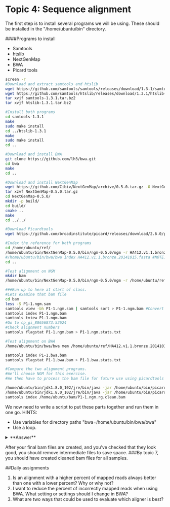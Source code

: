 # Topic 4: Sequence alignment

The first step is to install several programs we will be using. These should be installed in the "/home/ubuntu/bin" directory.

####Programs to install
* Samtools
* htslib
* NextGenMap
* BWA
* Picard tools

```bash
screen -r
#Download and extract samtools and htslib
wget https://github.com/samtools/samtools/releases/download/1.3.1/samtools-1.3.1.tar.bz2
wget https://github.com/samtools/htslib/releases/download/1.3.1/htslib-1.3.1.tar.bz2
tar xvjf samtools-1.3.1.tar.bz2
tar xvjf htslib-1.3.1.tar.bz2

#Install both programs
cd samtools-1.3.1 
make
sudo make install
cd ../htslib-1.3.1
make
sudo make install
cd ..

#Download and install BWA
git clone https://github.com/lh3/bwa.git
cd bwa
make
cd ..

#Download and install NextGenMap
wget https://github.com/Cibiv/NextGenMap/archive/0.5.0.tar.gz -O NextGenMap-0.5.0.tar.gz
tar xzvf NextGenMap-0.5.0.tar.gz
cd NextGenMap-0.5.0/
mkdir -p build/
cd build/
cmake ..
make
cd ../../

#Download Picardtools
wget https://github.com/broadinstitute/picard/releases/download/2.6.0/picard.jar

#Index the reference for both programs
cd /home/ubuntu/ref/
/home/ubuntu/bin/NextGenMap-0.5.0/bin/ngm-0.5.0/ngm -r HA412.v1.1.bronze.20141015.fasta
#/home/ubuntu/bin/bwa/bwa index HA412.v1.1.bronze.20141015.fasta #NOTE: This is already done because it takes an hour.
cd ..

#Test alignment on NGM
mkdir bam
/home/ubuntu/bin/NextGenMap-0.5.0/bin/ngm-0.5.0/ngm -r /home/ubuntu/ref/HA412.v1.1.bronze.20141015.fasta -1 /home/ubuntu/fastq/P1-1_R1.fastq.gz -2  /home/ubuntu/fastq/P1-1_R2.fastq.gz -o /home/ubuntu/bam/P1-1.ngm.sam -t 2

###Run up to here at start of class.
#Lets examine that bam file
cd bam
less -S P1-1.ngm.sam
samtools view -bh P1-1.ngm.sam | samtools sort > P1-1.ngm.bam #Convert to bam and sort
samtools index P1-1.ngm.bam
samtools tview P1-1.ngm.bam
#Go to cp_gi_88656873:52624
#Check alignment numbers
samtools flagstat P1-1.ngm.bam > P1-1.ngm.stats.txt

#Test alignment on BWA
/home/ubuntu/bin/bwa/bwa mem /home/ubuntu/ref/HA412.v1.1.bronze.20141015.fasta /home/ubuntu/fastq/P1-1_R1.fastq.gz /home/ubuntu/fastq/P1-1_R2.fastq.gz -t 2 | samtools view -bh | samtools sort > /home/ubuntu/bam/P1-1.bwa.bam 

samtools index P1-1.bwa.bam
samtools flagstat P1-1.bwa.bam > P1-1.bwa.stats.txt

#Compare the two alignment programs.
#We'll choose NGM for this exercise.
#We then have to process the bam file for future use using picardtools

/home/ubuntu/bin/jdk1.8.0_102/jre/bin/java -jar /home/ubuntu/bin/picard.jar AddOrReplaceReadGroups I=/home/ubuntu/bam/P1-1.ngm.bam O=/home/ubuntu/bam/P1-1.ngm.rg.bam RGID=P1-1 RGLB=biol525D RGPL=ILLUMINA RGPU=biol525D RGSM=P1-1 SORT_ORDER=coordinate VALIDATION_STRINGENCY=LENIENT COMPRESSION_LEVEL=0
/home/ubuntu/bin/jdk1.8.0_102/jre/bin/java -jar /home/ubuntu/bin/picard.jar CleanSam I=/home/ubuntu/bam/P1-1.ngm.rg.bam O=/home/ubuntu/bam/P1-1.ngm.rg.clean.bam VALIDATION_STRINGENCY=LENIENT
samtools index /home/ubuntu/bam/P1-1.ngm.rg.clean.bam

```
We now need to write a script to put these parts together and run them in one go. 
HINTS:
* Use variables for directory paths "bwa=/home/ubuntu/bin/bwa/bwa"
* Use a loop.

<details> 
  <summary>**Answer**  </summary>
   ```bash
   #First set up variable names
   bam=/home/ubuntu/bam
   fastq=/home/ubuntu/fastq
   java=/home/ubuntu/bin/jdk1.8.0_102/jre/bin/java
   ngm=/home/ubuntu/bin/NextGenMap-0.5.0/bin/ngm-0.5.0/ngm
   bin=/home/ubuntu/bin
   ref=/home/ubuntu/ref/HA412.v1.1.bronze.20141015.fasta
   #Then get a list of sample names, without suffixes
   ls $fastq | grep R1.fastq | sed s/_R1.fastq.gz//g > $bam/samplelist.txt
   #Then loop through the samples
   while read name
   do
        $ngm -r $ref -1 $fastq/${name}_R1.fastq.gz -2 $fastq/${name}_R2.fastq.gz -o $bam/${name}.ngm.sam -t 2
        samtools view -bh $bam/${name}.ngm.sam | samtools sort > $bam/${name}.ngm.bam
        $java -jar $bin/picard.jar AddOrReplaceReadGroups I=$bam/${name}.ngm.bam O=$bam/${name}.ngm.rg.bam RGID=$name RGLB=biol525D RGPL=ILLUMINA RGPU=biol525D RGSM=$name SORT_ORDER=coordinate VALIDATION_STRINGENCY=LENIENT COMPRESSION_LEVEL=0
        $java -jar $bin/picard.jar CleanSam I=$bam/${name}.ngm.rg.bam O=$bam/${name}.ngm.rg.clean.bam VALIDATION_STRINGENCY=LENIENT
        samtools index $bam/${name}.ngm.rg.clean.bam
   done < $bam/samplelist.txt
```
</details>

After your final bam files are created, and you've checked that they look good, you should remove intermediate files to save space. 
###By topic 7, you should have created cleaned bam files for all samples.

##Daily assignments
1. Is an alignment with a higher percent of mapped reads always better than one with a lower percent? Why or why not?
2. I want to reduce the percent of incorrectly mapped reads when using BWA. What setting or settings should I change in BWA?
3. What are two ways that could be used to evaluate which aligner is best?

